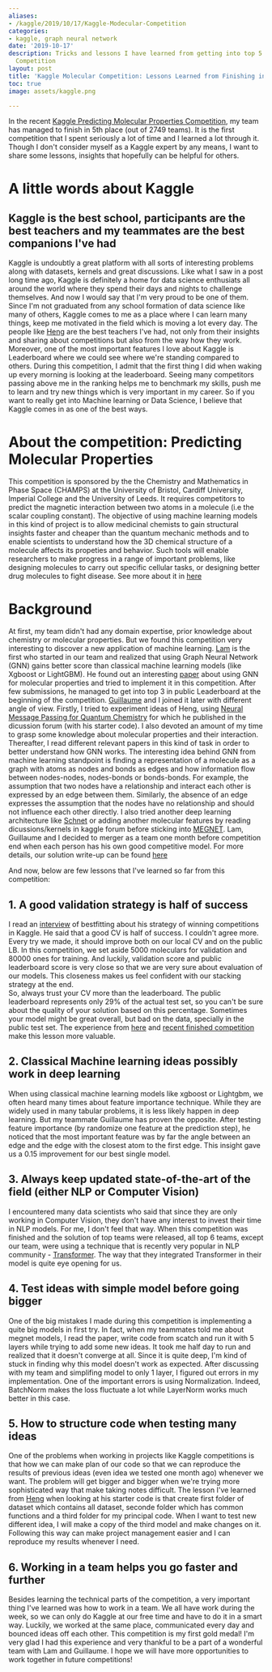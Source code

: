 ```yaml
---
aliases:
- /kaggle/2019/10/17/Kaggle-Modecular-Competition
categories:
- kaggle, graph neural network 
date: '2019-10-17'
description: Tricks and lessons I have learned from getting into top 5 of Kaggle Molecular
  Competition
layout: post
title: 'Kaggle Molecular Competition: Lessons Learned from Finishing in Top 5'
toc: true
image: assets/kaggle.png

---
```


In the recent [Kaggle Predicting Molecular Properties Competition](https://www.kaggle.com/c/champs-scalar-coupling), my team has managed to finish in 5th place (out of 2749 teams). It is the first competition that I spent seriously a lot of time and I learned a lot through it. Though I don't consider myself as a Kaggle expert by any means, I want to share some lessons, insights that hopefully can be helpful for others.

# A little words about Kaggle 
## Kaggle is the best school, participants are the best teachers and my teammates are the best companions I've had

Kaggle is undoubtly a great platform with all sorts of interesting problems along with datasets, kernels and great discussions. Like what I saw in a post long time ago, Kaggle is definitely a home for data science enthusiats all around the world where they spend their days and nights to challenge themselves. And now I would say that I'm very proud to be one of them. Since I'm not graduated from any school formation of data science like many of others, Kaggle comes to me as a place where I can learn many things, keep me motivated in the field which is moving a lot every day. The people like [Heng](https://www.kaggle.com/hengck23) are the best teachers I've had, not only from their insights and sharing about competitions but also from the way how they work.
Moreover, one of the most important features I love about Kaggle is Leaderboard where we could see where we're standing compared to others. During this competition, I admit that the first thing I did when waking up every morning is looking at the leaderboard. Seeing many competitors passing above me in the ranking helps me to benchmark my skills, push me to learn and try new things which is very important in my career.
So if you want to really get into Machine learning or Data Science, I believe that Kaggle comes in as one of the best ways.


# About the competition: Predicting Molecular Properties

This competition is sponsored by the the Chemistry and Mathematics in Phase Space (CHAMPS) at the University of Bristol, Cardiff University, Imperial College and the University of Leeds. It requires competitors to predict the magnetic interaction between two atoms in a molecule (i.e the scalar coupling constant). The objective of using machine learning models in this kind of project is to allow medicinal chemists to gain structural insights faster and cheaper than the quantum mechanic methods and to enable scientists to understand how the 3D chemical structure of a molecule affects its propeties and behavior. Such tools will enable researchers to make progress in a range of important problems, like designing molecules to carry out specific cellular tasks, or designing better drug molecules to fight disease. See more about it in [here](https://www.kaggle.com/c/champs-scalar-coupling)

# Background

At first, my team didn't had any domain expertise, prior knowledge about chemistry or molecular properties. But we found this competition very interesting to discover a new application of machine learning. [Lam](https://www.kaggle.com/lamdang) is the first who started in our team and realized that using Graph Neural Network (GNN) gains better score than classical machine learning models (like Xgboost or LightGBM). He found out an interesting [paper](https://arxiv.org/abs/1812.05055) about using GNN for molecular properties and tried to implement it in this competition. After few submissions, he managed to get into top 3 in public Leaderboard at the beginning of the competition. [Guillaume](https://www.kaggle.com/grjhuard) and I joined it later with different angle of view. Firstly, I tried to experiment ideas of Heng, using [Neural Message Passing for Quantum Chemistry](https://arxiv.org/abs/1704.01212) for which he published in the dicussion forum (with his starter code). I also devoted an amount of my time to grasp some knowledge about molecular properties and their interaction. Thereafter, I read different relevant papers in this kind of task in order to better understand how GNN works. The interesting idea behind GNN from machine learning standpoint is finding a representation of a molecule as a graph with atoms as nodes and bonds as edges and how information flow between nodes-nodes, nodes-bonds or bonds-bonds. For example, the assumption that two nodes have a relationship and interact each other is expressed by an edge between them. Similarly, the absence of an edge expresses the assumption that the nodes have no relationship and should not influence each other directly. I also tried another deep learning architecture like [Schnet](https://arxiv.org/pdf/1806.01261.pdf) or adding another molecular features by reading dicussions/kernels in kaggle forum before sticking into [MEGNET](https://arxiv.org/abs/1812.05055). Lam, Guillaume and I decided to merger as a team one month before competition end when each person has his own good competitive model. For more details, our solution write-up can be found [here](https://www.kaggle.com/c/champs-scalar-coupling/discussion/106864#614330)

And now, below are few lessons that I've learned so far from this competition: 

## 1. A good validation strategy is half of success
I read an [interview](http://blog.kaggle.com/2018/05/07/profiling-top-kagglers-bestfitting-currently-1-in-the-world/) of bestfitting about his strategy of winning competitions in Kaggle. He said that a good CV is half of success. I couldn't agree more. Every try we made, it should improve both on our local CV and on the public LB. In this competition, we set aside 5000 moleculars for validation and 80000 ones for training. And luckily, validation score and public leaderboard score is very close so that we are very sure about evaluation of our models. This closeness makes us feel confident with our stacking strategy at the end.    
So, always trust your CV more than the leaderboard. The public leaderboard represents only 29% of the actual test set, so you can't be sure about the quality of your solution based on this percentage. Sometimes your model might be great overall, but bad on the data, specially in the public test set.
The experience from [here](https://www.linkedin.com/pulse/my-team-won-20000-1st-place-kaggles-earthquake-corey-levinson/) and [recent finished competition](https://www.kaggle.com/c/severstal-steel-defect-detection) make this lesson more valuable. 

## 2. Classical Machine learning ideas possibly work in deep learning
When using classical machine learning models like xgboost or Lightgbm, we often heard many times about feature importance technique. While they are widely used in many tabular problems, it is less likely happen in deep learning. But my teammate Guillaume has proven the opposite. After testing feature importance (by randomize one feature at the prediction step), he noticed that the most important feature was by far the angle between an edge and the edge with the closest atom to the first edge. This insight gave us a 0.15 improvement for our best single model.

## 3. Always keep updated state-of-the-art of the field (either NLP or Computer Vision)
I encountered many data scientists who said that since they are only working in Computer Vision, they don't have any interest to invest their time in NLP models. For me, I don't feel that way. When this competition was finished and the solution of top teams were released, all top 6 teams, except our team, were using a technique that is recently very popular in NLP community - [Transformer](https://arxiv.org/abs/1706.03762). The way that they integrated Transformer in their model is quite eye opening for us. 

## 4. Test ideas with simple model before going bigger 
One of the big mistakes I made during this competition is implementing a quite big models in first try. In fact, when my teammates told me about megnet models, I read the paper, write code from scatch and run it with 5 layers while trying to add some new ideas. It took me half day to run and realized that it doesn't converge at all. Since it is quite deep, I'm kind of stuck in finding why this model doesn't work as expected. After discussing with my team and simplifing model to only 1 layer, I figured out errors in my implementation. One of the important errors is using Normalization. Indeed, BatchNorm makes the loss fluctuate a lot while LayerNorm works much better in this case. 

## 5. How to structure code when testing many ideas
One of the problems when working in projects like Kaggle competitions is that how we can make plan of our code so that we can reproduce the results of previous ideas (even idea we tested one month ago) whenever we want. The problem will get bigger and bigger when we're trying more sophisticated way that make taking notes difficult. The lesson I've learned from [Heng](https://www.kaggle.com/hengck23) when looking at his starter code is that create first folder of dataset which contains all dataset, seconde folder which has common functions and a third folder for my principal code. When I want to test new different idea, I will make a copy of the third model and make changes on it. Following this way can make project management easier and I can reproduce my results whenever I need.

## 6. Working in a team helps you go faster and further
Besides learning the technical parts of the competition, a very important thing I've learned was how to work in a team. We all have work during the week, so we can only do Kaggle at our free time and have to do it in a smart way. Luckily, we worked at the same place, communicated every day and bounced ideas off each other. This competition is my first gold medal! I'm very glad I had this experience and very thankful to be a part of a wonderful team with Lam and Guillaume. I hope we will have more opportunities to work together in future competitions! 

